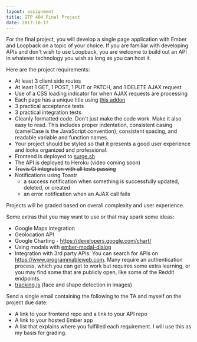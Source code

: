 ```yaml
---
layout: assignment
title: ITP 404 Final Project
date: 2017-10-17
---
```


For the final project, you will develop a single page application with Ember and Loopback on a topic of your choice. If you are familiar with developing APIs and don't wish to use Loopback, you are welcome to build out an API in whatever technology you wish as long as you can host it.

Here are the project requirements:

* At least 3 client side routes
* At least 1 GET, 1 POST, 1 PUT or PATCH, and 1 DELETE AJAX request
* Use of a CSS loading indicator for when AJAX requests are processing
* Each page has a unique title using [this addon](https://www.npmjs.com/package/ember-cli-document-title)
* 3 practical acceptance tests
* 3 practical integration tests
* Cleanly formatted code. Don't just make the code work. Make it also easy to read. This includes proper indentation, consistent casing (camelCase is the JavaScript convention), consistent spacing, and readable variable and function names.
* Your project should be styled so that it presents a good user experience and looks organized and professional.
* Frontend is deployed to [surge.sh](https://www.npmjs.com/package/ember-cli-surge)
* The API is deployed to Heroku (video coming soon)
* ~~Travis CI integration with all tests passing~~
* Notifications using Toastr
  * a success notification when something is successfully updated, deleted, or created
  * an error notification when an AJAX call fails

Projects will be graded based on overall complexity and user experience.

Some extras that you may want to use or that may spark some ideas:

* Google Maps integration
* Geolocation API
* Google Charting - https://developers.google.com/chart/
* Using modals with [ember-modal-dialog](https://github.com/yapplabs/ember-modal-dialog)
* Integration with 3rd party APIs. You can search for APIs on https://www.programmableweb.com. Many require an authentication process, which you can get to work but requires some extra learning, or you may find some that are publicly open, like some of the Reddit endpoints.
* [tracking.js](https://trackingjs.com/examples/face_hello_world.html) (face and shape detection in images)

Send a single email containing the following to the TA and myself on the project due date:

* A link to your frontend repo and a link to your API repo
* A link to your hosted Ember app
* A list that explains where you fulfilled each requirement. I will use this as my basis for grading.
